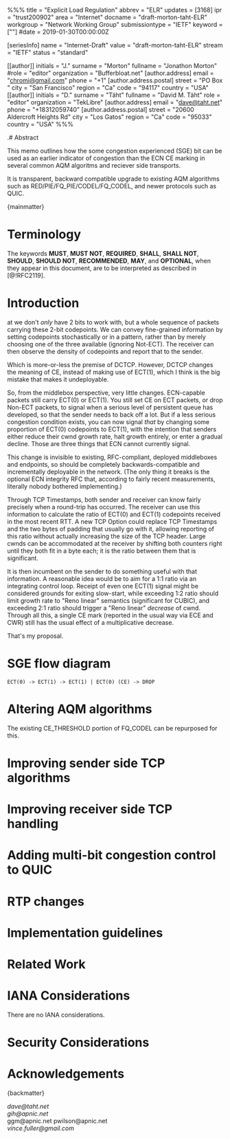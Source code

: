 %%%
title = "Explicit Load Regulation"
abbrev = "ELR"
updates = [3168]
ipr = "trust200902"
area = "Internet"
docname = "draft-morton-taht-ELR"
workgroup = "Network Working Group"
submissiontype = "IETF"
keyword = [""]
#date = 2019-01-30T00:00:00Z

[seriesInfo]
name = "Internet-Draft"
value = "draft-morton-taht-ELR"
stream = "IETF"
status = "standard"

[[author]]
initials = "J."
surname = "Morton"
fullname = "Jonathon Morton"
#role = "editor"
organization = "Bufferbloat.net"
  [author.address]
  email = "chromi@gmail.com"
  phone = "+1"
  [author.address.postal]
  street = "PO Box "
  city = "San Francisco"
  region = "Ca"
  code = "94117"
  country = "USA"
[[author]]
initials = "D."
surname = "Täht"
fullname = "David M. Täht"
role = "editor"
organization = "TekLibre"
  [author.address]
  email = "dave@taht.net"
  phone = "+18312059740"
  [author.address.postal]
  street = "20600 Aldercroft Heights Rd"
  city = "Los Gatos"
  region = "Ca"
  code = "95033"
  country = "USA"
%%%

.# Abstract

This memo outlines how the some congestion experienced (SGE) bit can be
used as an earlier indicator of congestion than the ECN CE marking in
several common AQM algoritms and reciever side transports.

It is transparent, backward
compatible upgrade to existing AQM algorithms such as
RED/PIE/FQ_PIE/CODEL/FQ_CODEL, and newer protocols such as QUIC.

{mainmatter}

# Terminology

The keywords **MUST**, **MUST NOT**, **REQUIRED**, **SHALL**, **SHALL NOT**, **SHOULD**, **SHOULD NOT**, **RECOMMENDED**, **MAY**, and **OPTIONAL**, when they appear in this document, are to be interpreted as described in [@!RFC2119].

# Introduction
at we don't *only* have 2 bits to work with, but a whole sequence of packets carrying these 2-bit codepoints.  We can convey fine-grained information by setting codepoints stochastically or in a pattern, rather than by merely choosing one of the three available (ignoring Not-ECT).  The receiver can then observe the density of codepoints and report that to the sender.

Which is more-or-less the premise of DCTCP.  However, DCTCP changes the meaning of CE, instead of making use of ECT(1), which I think is the big mistake that makes it undeployable.

So, from the middlebox perspective, very little changes.  ECN-capable packets still carry ECT(0) or ECT(1).  You still set CE on ECT packets, or drop Non-ECT packets, to signal when a serious level of persistent queue has developed, so that the sender needs to back off a lot.  But if a less serious congestion condition exists, you can now signal *that* by changing some proportion of ECT(0) codepoints to ECT(1), with the intention that senders either reduce their cwnd growth rate, halt growth entirely, or enter a gradual decline.  Those are three things that ECN cannot currently signal.

This change is invisible to existing, RFC-compliant, deployed middleboxes and endpoints, so should be completely backwards-compatible and incrementally deployable in the network.  (The only thing it breaks is the optional ECN integrity RFC that, according to fairly recent measurements, literally nobody bothered implementing.)

Through TCP Timestamps, both sender and receiver can know fairly precisely when a round-trip has occurred.  The receiver can use this information to calculate the ratio of ECT(0) and ECT(1) codepoints received in the most recent RTT.  A new TCP Option could replace TCP Timestamps and the two bytes of padding that usually go with it, allowing reporting of this ratio without actually increasing the size of the TCP header.  Large cwnds can be accommodated at the receiver by shifting both counters right until they both fit in a byte each; it is the ratio between them that is significant.

It is then incumbent on the sender to do something useful with that information.  A reasonable idea would be to aim for a 1:1 ratio via an integrating control loop.  Receipt of even one ECT(1) signal might be considered grounds for exiting slow-start, while exceeding 1:2 ratio should limit growth rate to "Reno linear" semantics (significant for CUBIC), and exceeding 2:1 ratio should trigger a "Reno linear" *decrease* of cwnd.  Through all this, a single CE mark (reported in the usual way via ECE and CWR) still has the usual effect of a multiplicative decrease.

That's my proposal.

# SGE flow diagram

```
ECT(0) -> ECT(1) -> ECT(1) | ECT(0) (CE) -> DROP
```

# Altering AQM algorithms

The existing CE_THRESHOLD portion of FQ_CODEL can be repurposed for this.

# Improving sender side TCP algorithms

# Improving receiver side TCP handling

# Adding multi-bit congestion control to QUIC

# RTP changes

# Implementation guidelines

# Related Work

# IANA Considerations

There are no IANA considerations.

# Security Considerations

# Acknowledgements

{backmatter}

<reference anchor='IPv4CLEANUP' target='https://github.com/dtaht/ipv4-cleanup'>
<front>
<title>IPv4 cleanup project</title>
<author initials='D.' surname='Taht' fullname='Dave Taht'>
<address>
<email>dave@taht.net</email>
</address>
</author>
<date year='2019' />
</front>
</reference>

<reference anchor='I.D.WILSON10' target='https://tools.ietf.org/id/draft-wilson-class-e-02'>
<front>
<title>Redesignation of 240/4 from "Future Use" to "Private Use"</title>
<author initials='G.' surname='Huston' fullname='Geoff Huston'>
<address>
<email>gih@apnic.net</email>
</address>
</author>
<author initials='G.' surname='Michaelson' fullname='George Michaelson'>
<email>ggm@apnic.net</email>
</author>
<author initials='P.' surname='Wilson' fullname='Paul Wilson'>
<email>pwilson@apnic.net</email>
</author>
<date year='2010' />
</front>
</reference>

<reference anchor='I.D.FULLER08' target='https://tools.ietf.org/id/draft-fuller-240space-02.txt'>
<front>
<title>240 address space</title>
<author initials='V.' surname='Fuller' fullname='Vince Fuller'>
<address>
<email>vince.fuller@gmail.com </email>
</address>
</author>

<author initials='E.' surname='Lear' fullname='Elliot Lear'></author>
<author initials='D.' surname='Meyer' fullname='David Meyer'></author>
<date year='2008' />
</front>
</reference>

